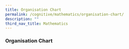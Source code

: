 ```yaml
---
title: Organisation Chart
permalink: /cognitive/mathematics/organisation-chart/
description: ""
third_nav_title: Mathematics
---
```

### **Organisation Chart**
